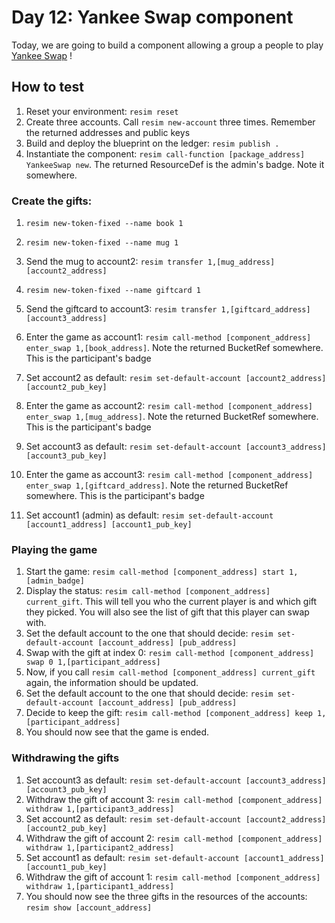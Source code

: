 # Day 12: Yankee Swap component
Today, we are going to build a component allowing a group a people to play [Yankee Swap](https://www.secretsanta.com/yankee-swap-rules/) !

## How to test
1. Reset your environment: `resim reset`
1. Create three accounts. Call `resim new-account` three times. Remember the returned addresses and public keys
1. Build and deploy the blueprint on the ledger: `resim publish .`
1. Instantiate the component: `resim call-function [package_address] YankeeSwap new`. The returned ResourceDef is the admin's badge. Note it somewhere.

### Create the gifts:
1. `resim new-token-fixed --name book 1`
1. `resim new-token-fixed --name mug 1`
1. Send the mug to account2: `resim transfer 1,[mug_address] [account2_address]`
1. `resim new-token-fixed --name giftcard 1`
1. Send the giftcard to account3: `resim transfer 1,[giftcard_address] [account3_address]`

1. Enter the game as account1: `resim call-method [component_address] enter_swap 1,[book_address]`. Note the returned BucketRef somewhere. This is the participant's badge
1. Set account2 as default: `resim set-default-account [account2_address] [account2_pub_key]`
1. Enter the game as account2: `resim call-method [component_address] enter_swap 1,[mug_address]`. Note the returned BucketRef somewhere. This is the participant's badge
1. Set account3 as default: `resim set-default-account [account3_address] [account3_pub_key]`
1. Enter the game as account3: `resim call-method [component_address] enter_swap 1,[giftcard_address]`. Note the returned BucketRef somewhere. This is the participant's badge
1. Set account1 (admin) as default: `resim set-default-account [account1_address] [account1_pub_key]`


### Playing the game
1. Start the game: `resim call-method [component_address] start 1,[admin_badge]`
1. Display the status: `resim call-method [component_address] current_gift`. This will tell you who the current player is and which gift they picked. You will also see the list of gift that this player can swap with.
1. Set the default account to the one that should decide: `resim set-default-account [account_address] [pub_address]`
1. Swap with the gift at index 0: `resim call-method [component_address] swap 0 1,[participant_address]`
1. Now, if you call `resim call-method [component_address] current_gift` again, the information should be updated.
1. Set the default account to the one that should decide: `resim set-default-account [account_address] [pub_address]`
1. Decide to keep the gift: `resim call-method [component_address] keep 1,[participant_address]`
1. You should now see that the game is ended.

### Withdrawing the gifts
1. Set account3 as default: `resim set-default-account [account3_address] [account3_pub_key]`
1. Withdraw the gift of account 3: `resim call-method [component_address] withdraw 1,[participant3_address]`
1. Set account2 as default: `resim set-default-account [account2_address] [account2_pub_key]`
1. Withdraw the gift of account 2: `resim call-method [component_address] withdraw 1,[participant2_address]`
1. Set account1 as default: `resim set-default-account [account1_address] [account1_pub_key]`
1. Withdraw the gift of account 1: `resim call-method [component_address] withdraw 1,[participant1_address]`
1. You should now see the three gifts in the resources of the accounts: `resim show [account_address]`
